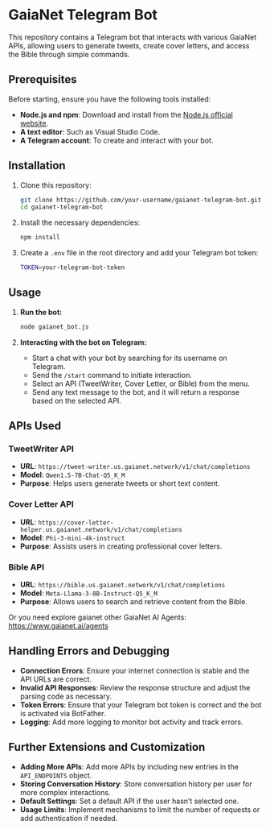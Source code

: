 # GaiaNet Telegram Bot

This repository contains a Telegram bot that interacts with various GaiaNet APIs, allowing users to generate tweets, create cover letters, and access the Bible through simple commands.

## Prerequisites

Before starting, ensure you have the following tools installed:

- **Node.js and npm**: Download and install from the [Node.js official website](https://nodejs.org/).
- **A text editor**: Such as Visual Studio Code.
- **A Telegram account**: To create and interact with your bot.

## Installation

1. Clone this repository:

    ```bash
    git clone https://github.com/your-username/gaianet-telegram-bot.git
    cd gaianet-telegram-bot
    ```

2. Install the necessary dependencies:

    ```bash
    npm install
    ```

3. Create a `.env` file in the root directory and add your Telegram bot token:

    ```bash
    TOKEN=your-telegram-bot-token
    ```

## Usage

1. **Run the bot:**

    ```bash
    node gaianet_bot.js
    ```

2. **Interacting with the bot on Telegram:**

   - Start a chat with your bot by searching for its username on Telegram.
   - Send the `/start` command to initiate interaction.
   - Select an API (TweetWriter, Cover Letter, or Bible) from the menu.
   - Send any text message to the bot, and it will return a response based on the selected API.

## APIs Used

### TweetWriter API
- **URL**: `https://tweet-writer.us.gaianet.network/v1/chat/completions`
- **Model**: `Qwen1.5-7B-Chat-Q5_K_M`
- **Purpose**: Helps users generate tweets or short text content.

### Cover Letter API
- **URL**: `https://cover-letter-helper.us.gaianet.network/v1/chat/completions`
- **Model**: `Phi-3-mini-4k-instruct`
- **Purpose**: Assists users in creating professional cover letters.

### Bible API
- **URL**: `https://bible.us.gaianet.network/v1/chat/completions`
- **Model**: `Meta-Llama-3-8B-Instruct-Q5_K_M`
- **Purpose**: Allows users to search and retrieve content from the Bible.

Or you need explore gaianet other GaiaNet AI Agents: https://www.gaianet.ai/agents

## Handling Errors and Debugging

- **Connection Errors**: Ensure your internet connection is stable and the API URLs are correct.
- **Invalid API Responses**: Review the response structure and adjust the parsing code as necessary.
- **Token Errors**: Ensure that your Telegram bot token is correct and the bot is activated via BotFather.
- **Logging**: Add more logging to monitor bot activity and track errors.

## Further Extensions and Customization

- **Adding More APIs**: Add more APIs by including new entries in the `API_ENDPOINTS` object.
- **Storing Conversation History**: Store conversation history per user for more complex interactions.
- **Default Settings**: Set a default API if the user hasn’t selected one.
- **Usage Limits**: Implement mechanisms to limit the number of requests or add authentication if needed.

